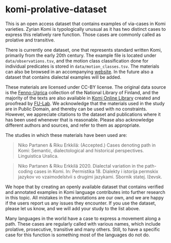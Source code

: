 # komi-prolative-dataset

This is an open access dataset that contains examples of via-cases in Komi varieties. Zyrian Komi is typologically unusual as it has two distinct cases to express this relatively rare function. Those cases are commonly called as prolative and transitive.

There is currently one dataset, one that represents standard written Komi, primarily from the early 20th century. 
The example file is located under `data/observations.tsv`, and the motion class classification done for individual predicates is stored in `data/motion_classes.tsv`. The materials can also be browsed in an accompanying [website](https://nikopartanen.github.io/komi-prolative-dataset/). 
In the future also a dataset that contains dialectal examples will be added. 

These materials are licensed under CC-BY license. 
The original data source is the [Fenno-Ugrica](https://fennougrica.kansalliskirjasto.fi/) collection of the National Library of Finland, and the majority of the texts are also available in [Komi Online Library](http://komikyv.org/) created and proofread by [FU-Lab](https://fu-lab.ru/). 
We acknowledge that the materials used in the study are in Public Domain, and thereby can be used with no constraints. 
However, we appreciate citations to the dataset and publications where it has been used whenever that is reasonable. 
Please also acknowledge different authors and sources, and refer to them as appropriate. 

The studies in which these materials have been used are:

> Niko Partanen & Riku Erkkilä: (Accepted.) Cases denoting path in Komi: Semantic, dialectological and historical perspectives. Linguistica Uralica.

> Niko Partanen & Riku Erkkilä 2020. Dialectal variation in the path-coding cases in Komi. In: Permistika 18. Dialekty i istorija permskix jazykov vo vzaimodeĭstvii s drugimi jazykami. Sbornik statej. Iževsk.

We hope that by creating an openly available dataset that contains verified and annotated examples in Komi language contributes into further research in this topic. 
All mistakes in the annotations are our own, and we are happy if the users report us any issues they encounter. 
If you use the dataset, please let us know, and we will add your study to the list above. 

Many languages in the world have a case to express a movement along a path. These cases are regularly called with various names, which include prolative, prosecutive, transitive and many others. Still, to have a specific case for this function is something most of the languages do not do. 
